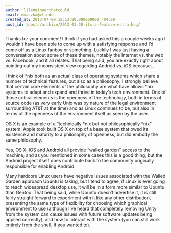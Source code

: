 ```yaml
---
author: lilengineerthatcould
email: dmaczka@vt.edu
created_at: 2013-04-09 12:13:00.000000000 -04:00
post_id: /posts/archive/2013-01-28-its-a-feature-not-a-bug/
---
```



Thanks for your comment! I think if you had asked this a couple weeks ago I wouldn’t have been able to come up with a satisfying response and I’d come off as a Linux fanboy or something. Luckily I was just having a conversation about some of these themes, notably the Internet vs. the web vs. Facebook, and it all relates. That being said, you are exactly right about pointing out my inconsistent view regarding Android vs. iOS because…

I think of *nix both as an actual class of operating systems which share a number of technical features, but also as a philosophy. I strongly believe that certain core elements of the philosophy are what have allows *nix systems to adapt and expand and thrive in today’s tech environment. One of those critical elements is the openness of the technology, both in terms of source code (as very early Unix was by nature of the legal environment surrounding AT&T at the time) and as Linux continues to be, but also in terms of the openness of the environment itself as seen by the user.

OS X is an example of a “technically *nix but not philosophically *nix” system. Apple took built OS X on top of a base system that owed its existence and maturity to a philosophy of openness, but did embody the same philosophy.

Yes, OS X, iOS and Android all provide “walled garden” access to the machine, and as you mentioned in some cases this is a good thing, but the Android project itself does contribute back to the community originally responsible for enabling Android.

Many hardcore Linux users have negative issues associated with the Walled Garden approach Ubuntu is taking, but I tend to agree, if Linux is ever going to reach widespread desktop use, it will be in a form more similar to Ubuntu than Gentoo. That being said, while Ubuntu doesn’t advertise it, it is still fairly straight forward to experiment with it like any other distribution, presenting the same type of flexibility for choosing which graphical environment to use (although I’ve heard that completely removing Unity from the system can cause issues with future software updates being applied correctly), and how to interact with the system (you can still work entirely from the shell, if you wanted to).
